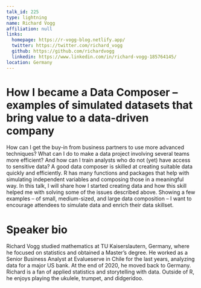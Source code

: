 ```yaml
---
talk_id: 225
type: lightning
name: Richard Vogg
affiliation: null
links:
  homepage: https://r-vogg-blog.netlify.app/
  twitter: https://twitter.com/richard_vogg
  github: https://github.com/richardvogg
  linkedin: https://www.linkedin.com/in/richard-vogg-185764145/
location: Germany
---
```


# How I became a Data Composer – examples of simulated datasets that bring value to a data-driven company

How can I get the buy-in from business partners to use more advanced techniques? What can I do to make a data project involving several teams more efficient? And how can I train analysts who do not (yet) have access to sensitive data?
A good data composer is skilled at creating suitable data quickly and efficiently. R has many functions and packages that help with simulating independent variables and composing those in a meaningful way.
In this talk, I will share how I started creating data and how this skill helped me with solving some of the issues described above. Showing a few examples – of small, medium-sized, and large data composition – I want to encourage attendees to simulate data and enrich their data skillset.

# Speaker bio

Richard Vogg studied mathematics at TU Kaiserslautern, Germany, where he focused on statistics and obtained a Master’s degree. 
He worked as a Senior Business Analyst at Evalueserve in Chile for the last years, analyzing data for a major US bank. At the end of 2020, he moved back to Germany. 
Richard is a fan of applied statistics and storytelling with data. Outside of R, he enjoys playing the ukulele, trumpet, and didgeridoo.
